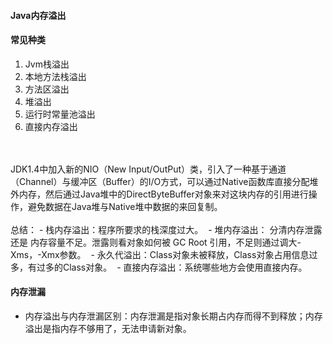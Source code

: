 #### Java内存溢出

#### 常见种类
1. Jvm栈溢出
2. 本地方法栈溢出
3. 方法区溢出
4. 堆溢出
5. 运行时常量池溢出
6. 直接内存溢出


<br />
<br />
JDK1.4中加入新的NIO（New Input/OutPut）类，引入了一种基于通道（Channel）与缓冲区（Buffer）的I/O方式，可以通过Native函数库直接分配堆外内存，然后通过Java堆中的DirectByteBuffer对象来对这块内存的引用进行操作，避免数据在Java堆与Native堆中数据的来回复制。
<br />
<br />
总结：
- 栈内存溢出：程序所要求的栈深度过大。 
- 堆内存溢出： 分清内存泄露还是 内存容量不足。泄露则看对象如何被 GC Root 引用，不足则通过调大-Xms，-Xmx参数。 
- 永久代溢出：Class对象未被释放，Class对象占用信息过多，有过多的Class对象。 
- 直接内存溢出：系统哪些地方会使用直接内存。


#### 内存泄漏
- 内存溢出与内存泄漏区别：内存泄漏是指对象长期占内存而得不到释放；内存溢出是指内存不够用了，无法申请新对象。
